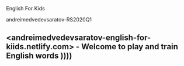 English For Kids

andreimedvedevsaratov-RS2020Q1

## <andreimedvedevsaratov-english-for-kiids.netlify.com> - Welcome to play and train English words ))))
